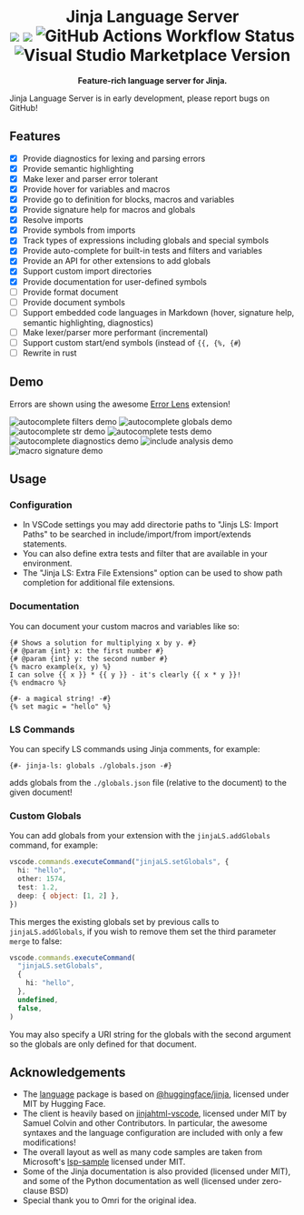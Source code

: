 <h1 align="center">
    Jinja Language Server
    <br />
    <img src="https://img.shields.io/badge/license-MIT-blue.svg">
    <img src="https://img.shields.io/badge/PRs-welcome-brightgreen.svg">
    <img alt="GitHub Actions Workflow Status" src="https://img.shields.io/github/actions/workflow/status/noamzaks/jinja-ls/check.yml">
    <img alt="Visual Studio Marketplace Version" src="https://img.shields.io/visual-studio-marketplace/v/noamzaks.jinja-ls">
    <br />
</h1>

<p align="center">
    <b>Feature-rich language server for Jinja.</b>
</p>

Jinja Language Server is in early development, please report bugs on GitHub!

## Features

- [x] Provide diagnostics for lexing and parsing errors
- [x] Provide semantic highlighting
- [x] Make lexer and parser error tolerant
- [x] Provide hover for variables and macros
- [x] Provide go to definition for blocks, macros and variables
- [x] Provide signature help for macros and globals
- [x] Resolve imports
- [x] Provide symbols from imports
- [x] Track types of expressions including globals and special symbols
- [x] Provide auto-complete for built-in tests and filters and variables
- [x] Provide an API for other extensions to add globals
- [x] Support custom import directories
- [x] Provide documentation for user-defined symbols
- [ ] Provide format document
- [ ] Provide document symbols
- [ ] Support embedded code languages in Markdown (hover, signature help, semantic highlighting, diagnostics)
- [ ] Make lexer/parser more performant (incremental)
- [ ] Support custom start/end symbols (instead of `{{, {%, {#`)
- [ ] Rewrite in rust

## Demo

Errors are shown using the awesome [Error Lens](https://marketplace.visualstudio.com/items?itemName=usernamehw.errorlens) extension!

![autocomplete filters demo](./images/demo-autocomplete-filter.png)
![autocomplete globals demo](./images/demo-autocomplete-globals.png)
![autocomplete str demo](./images/demo-autocomplete-str.png)
![autocomplete tests demo](./images/demo-autocomplete-test.png)
![autocomplete diagnostics demo](./images/demo-diagnostics.png)
![include analysis demo](./images/demo-include.png)
![macro signature demo](./images/demo-macro-signature.png)

## Usage

### Configuration

- In VSCode settings you may add directorie paths to "Jinjs LS: Import Paths" to be searched in include/import/from import/extends statements.
- You can also define extra tests and filter that are available in your environment.
- The "Jinja LS: Extra File Extensions" option can be used to show path completion for additional file extensions.

### Documentation

You can document your custom macros and variables like so:

```jinja
{# Shows a solution for multiplying x by y. #}
{# @param {int} x: the first number #}
{# @param {int} y: the second number #}
{% macro example(x, y) %}
I can solve {{ x }} * {{ y }} - it's clearly {{ x * y }}!
{% endmacro %}

{#- a magical string! -#}
{% set magic = "hello" %}
```

### LS Commands

You can specify LS commands using Jinja comments, for example:

```jinja
{#- jinja-ls: globals ./globals.json -#}
```

adds globals from the `./globals.json` file (relative to the document) to the given document!

### Custom Globals

You can add globals from your extension with the `jinjaLS.addGlobals` command, for example:

```ts
vscode.commands.executeCommand("jinjaLS.setGlobals", {
  hi: "hello",
  other: 1574,
  test: 1.2,
  deep: { object: [1, 2] },
})
```

This merges the existing globals set by previous calls to `jinjaLS.addGlobals`, if you wish to remove them set the third parameter `merge` to false:

```ts
vscode.commands.executeCommand(
  "jinjaLS.setGlobals",
  {
    hi: "hello",
  },
  undefined,
  false,
)
```

You may also specify a URI string for the globals with the second argument so the globals are only defined for that document.

## Acknowledgements

- The [language](./packages/language/) package is based on [@huggingface/jinja](https://github.com/huggingface/huggingface.js/tree/main/packages/jinja), licensed under MIT by Hugging Face.
- The client is heavily based on [jinjahtml-vscode](https://github.com/samuelcolvin/jinjahtml-vscode), licensed under MIT by Samuel Colvin and other Contributors. In particular, the awesome syntaxes and the language configuration are included with only a few modifications!
- The overall layout as well as many code samples are taken from Microsoft's [lsp-sample](https://github.com/microsoft/vscode-extension-samples/tree/main/lsp-sample) licensed under MIT.
- Some of the Jinja documentation is also provided (licensed under MIT), and some of the Python documentation as well (licensed under zero-clause BSD)
- Special thank you to Omri for the original idea.
